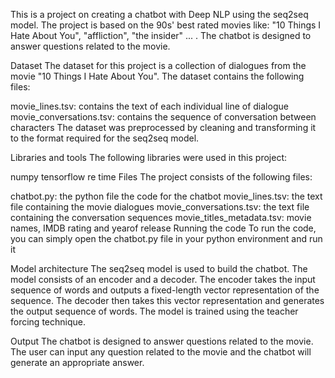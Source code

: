 This is a project on creating a chatbot with Deep NLP using the seq2seq model. The project is based on the 90s' best rated movies like:  "10 Things I Hate About You", "affliction", "the insider" ...	. The chatbot is designed to answer questions related to the movie.

Dataset
The dataset for this project is a collection of dialogues from the movie "10 Things I Hate About You". The dataset contains the following files:

movie_lines.tsv: contains the text of each individual line of dialogue
movie_conversations.tsv: contains the sequence of conversation between characters
The dataset was preprocessed by cleaning and transforming it to the format required for the seq2seq model.

Libraries and tools
The following libraries were used in this project:

numpy
tensorflow
re
time
Files
The project consists of the following files:

chatbot.py: the python file the code for the chatbot
movie_lines.tsv: the text file containing the movie dialogues
movie_conversations.tsv: the text file containing the conversation sequences
movie_titles_metadata.tsv: movie names, IMDB rating and yearof release
Running the code
To run the code, you can simply open the chatbot.py file in your python environment and run it

Model architecture
The seq2seq model is used to build the chatbot. The model consists of an encoder and a decoder. The encoder takes the input sequence of words and outputs a fixed-length vector representation of the sequence. The decoder then takes this vector representation and generates the output sequence of words. The model is trained using the teacher forcing technique.

Output
The chatbot is designed to answer questions related to the movie. The user can input any question related to the movie and the chatbot will generate an appropriate answer.
